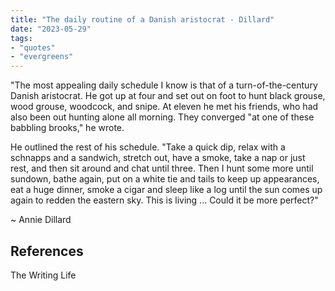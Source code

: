 ```yaml
---
title: "The daily routine of a Danish aristocrat - Dillard"
date: "2023-05-29"
tags:
- "quotes"
- "evergreens"
---
```


"The most appealing daily schedule I know is that of a turn-of-the-century Danish aristocrat. He got up at four and set out on foot to hunt black grouse, wood grouse, woodcock, and snipe. At eleven he met his friends, who had also been out hunting alone all morning. They converged "at one of these babbling brooks," he wrote. 

He outlined the rest of his schedule. "Take a quick dip, relax with a schnapps and a sandwich, stretch out, have a smoke, take a nap or just rest, and then sit around and chat until three. Then I hunt some more until sundown, bathe again, put on a white tie and tails to keep up appearances, eat a huge dinner, smoke a cigar and sleep like a log until the sun comes up again to redden the eastern sky. This is living ... Could it be more perfect?"

~ Annie Dillard

## References

The Writing Life